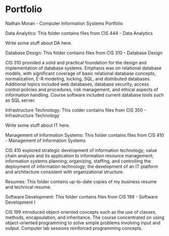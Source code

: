 # Portfolio
Nathan Moran - Computer Information Systems Portfolio

Data Analytics: This folder contains files from CIS 444 - Data Analytics

Write some stuff about DA here.

Database Design: This folder contains files from CIS 310 - Database Design

CIS 310 provided a solid and practical foundation for the design and implementation of database systems. Emphasis was on relational database models, with significant coverage of basic relational database concepts, normalization, E-R modeling, locking, SQL, and distributed databases. Additional topics included web databases, database security, access control policies and procedures, risk management, and ethical aspects of information handling. Course software included current database tools such as SQL server.

Infrastructure Technology: This colder contains files from CIS 350 - Infrastructure Technology

Write some stuff about IT here. 

Management of Information Systems: This folder contains files from CIS 410 - Management of Information Systems

CIS 410 explored strategic development of information technology; value chain analysis and its application to information resource management; information systems planning; organizing, staffing, and controlling the deployment of information technology; the development of an IT platform and architecture consistent with organizational structure.

Resumes: This folder contains up-to-date copies of my business resume and technical resume. 

Software Development: This folder contains files from CIS 199 - Software Development I

CIS 199 introduced object-oriented concepts such as the use of classes, methods, encapsulation, and inheritance. The course concentrated on using object-oriented programming to solve simple problems involving input and output. Computer lab sessions reinforced programming concepts.

